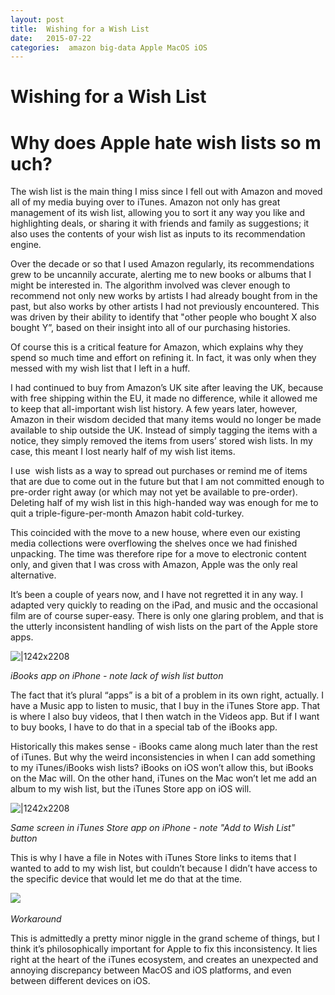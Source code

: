 ```yaml
---
layout: post
title:  Wishing for a Wish List 
date:   2015-07-22 
categories:  amazon big-data Apple MacOS iOS 
---
```


# Wishing for a Wish List


# Why does Apple hate wish lists so much? 

The wish list is the main thing I miss since I fell out with Amazon and moved all of my media buying over to iTunes. Amazon not only has great management of its wish list, allowing you to sort it any way you like and highlighting deals, or sharing it with friends and family as suggestions; it also uses the contents of your wish list as inputs to its recommendation engine.

Over the decade or so that I used Amazon regularly, its recommendations grew to be uncannily accurate, alerting me to new books or albums that I might be interested in. The algorithm involved was clever enough to recommend not only new works by artists I had already bought from in the past, but also works by other artists I had not previously encountered. This was driven by their ability to identify that "other people who bought X also bought Y”, based on their insight into all of our purchasing histories. 

Of course this is a critical feature for Amazon, which explains why they spend so much time and effort on refining it. In fact, it was only when they messed with my wish list that I left in a huff. 

I had continued to buy from Amazon’s UK site after leaving the UK, because with free shipping within the EU, it made no difference, while it allowed me to keep that all-important wish list history. A few years later, however, Amazon in their wisdom decided that many items would no longer be made available to ship outside the UK. Instead of simply tagging the items with a notice, they simply removed the items from users’ stored wish lists. In my case, this meant I lost nearly half of my wish list items. 

I use  wish lists as a way to spread out purchases or remind me of items that are due to come out in the future but that I am not committed enough to pre-order right away (or which may not yet be available to pre-order). Deleting half of my wish list in this high-handed way was enough for me to quit a triple-figure-per-month Amazon habit cold-turkey. 

This coincided with the move to a new house, where even our existing media collections were overflowing the shelves once we had finished unpacking. The time was therefore ripe for a move to electronic content only, and given that I was cross with Amazon, Apple was the only real alternative. 

It’s been a couple of years now, and I have not regretted it in any way. I adapted very quickly to reading on the iPad, and music and the occasional film are of course super-easy. There is only one glaring problem, and that is the utterly inconsistent handling of wish lists on the part of the Apple store apps.

![|1242x2208](/images/143933.png) 

*iBooks app on iPhone - note lack of wish list button* 

The fact that it’s plural “apps” is a bit of a problem in its own right, actually. I have a Music app to listen to music, that I buy in the iTunes Store app. That is where I also buy videos, that I then watch in the Videos app. But if I want to buy books, I have to do that in a special tab of the iBooks app. 

Historically this makes sense - iBooks came along much later than the rest of iTunes. But why the weird inconsistencies in when I can add something to my iTunes/iBooks wish lists? iBooks on iOS won’t allow this, but iBooks on the Mac will. On the other hand, iTunes on the Mac won’t let me add an album to my wish list, but the iTunes Store app on iOS will. 

![|1242x2208](/images/144108.png) 

*Same screen in iTunes Store app on iPhone - note "Add to Wish List" button* 

This is why I have a file in Notes with iTunes Store links to items that I wanted to add to my wish list, but couldn’t because I didn’t have access to the specific device that would let me do that at the time. 

![](/images/thumb_IMG_0311_1024.jpg)  

*Workaround* 

This is admittedly a pretty minor niggle in the grand scheme of things, but I think it’s philosophically important for Apple to fix this inconsistency. It lies right at the heart of the iTunes ecosystem, and creates an unexpected and annoying discrepancy between MacOS and iOS platforms, and even between different devices on iOS.

                                                            